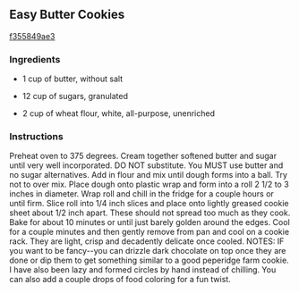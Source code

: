 ## Easy Butter Cookies

[f355849ae3](http://www.food.com/recipe/easy-butter-cookies-343419)

### Ingredients

 - 1 cup of butter, without salt

 - 12 cup of sugars, granulated

 - 2 cup of wheat flour, white, all-purpose, unenriched

### Instructions

Preheat oven to 375 degrees. Cream together softened butter and sugar until very well incorporated. DO NOT substitute. You MUST use butter and no sugar alternatives. Add in flour and mix until dough forms into a ball. Try not to over mix. Place dough onto plastic wrap and form into a roll 2 1/2 to 3 inches in diameter. Wrap roll and chill in the fridge for a couple hours or until firm. Slice roll into 1/4 inch slices and place onto lightly greased cookie sheet about 1/2 inch apart. These should not spread too much as they cook. Bake for about 10 minutes or until just barely golden around the edges. Cool for a couple minutes and then gently remove from pan and cool on a cookie rack. They are light, crisp and decadently delicate once cooled. NOTES: IF you want to be fancy--you can drizzle dark chocolate on top once they are done or dip them to get something similar to a good peperidge farm cookie. I have also been lazy and formed circles by hand instead of chilling. You can also add a couple drops of food coloring for a fun twist.